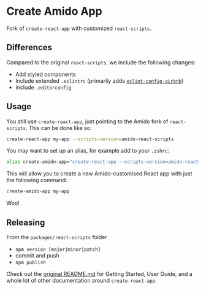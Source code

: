 # Create Amido App

Fork of `create-react-app` with customized `react-scripts`.


## Differences

Compared to the original `react-scripts`, we include the following changes:

* Add styled components
* Include extended `.eslintrc` (primarily adds [`eslint-config-airbnb`](https://www.npmjs.com/package/eslint-config-airbnb))
* Include `.editorconfig`


## Usage

You still use `create-react-app`, just pointing to the Amido fork of `react-scripts`. This can be done like so:

```sh
create-react-app my-app --scripts-version=amido-react-scripts
```

You may want to set up an alias, for example add to your `.zshrc`:

```sh
alias create-amido-app="create-react-app --scripts-version=amido-react-scripts"
```

This will allow you to create a new Amido-customised React app with just the following command:

```sh
create-amido-app my-app
```

Woo!


## Releasing

From the `packages/react-scripts` folder

* `npm version [major|minor|patch]`
* commit and push
* `npm publish`

Check out the [original README.md](https://github.com/facebookincubator/create-react-app/blob/master/README.md) for Getting Started, User Guide, and a whole lot of other documentation around `create-react-app`.
